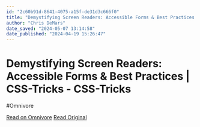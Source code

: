 ```yaml
---
id: "2c60b91d-8641-4075-a15f-de31d3c666f0"
title: "Demystifying Screen Readers: Accessible Forms & Best Practices | CSS-Tricks - CSS-Tricks"
author: "Chris DeMars"
date_saved: "2024-05-07 13:14:58"
date_published: "2024-04-19 15:26:47"
---
```


# Demystifying Screen Readers: Accessible Forms & Best Practices | CSS-Tricks - CSS-Tricks
#Omnivore

[Read on Omnivore](https://omnivore.app/me/demystifying-screen-readers-accessible-forms-best-practices-css--18f52fa79d5)
[Read Original](https://css-tricks.com/demystifying-screen-readers-accessible-forms-best-practices/)

